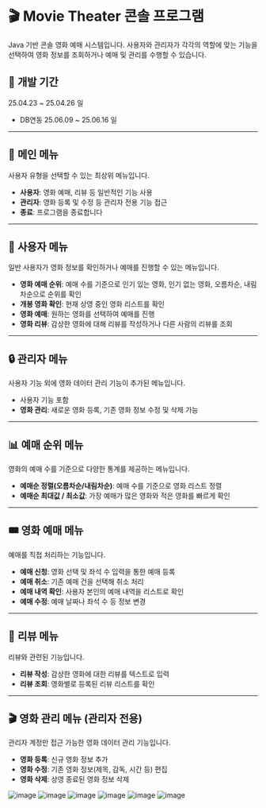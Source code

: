 

# 🎬 Movie Theater 콘솔 프로그램
Java 기반 콘솔 영화 예매 시스템입니다. 사용자와 관리자가 각각의 역할에 맞는 기능을 선택하여 영화 정보를 조회하거나 예매 및 관리를 수행할 수 있습니다.

## 📌 개발 기간
25.04.23 ~ 25.04.26 일
- DB연동 25.06.09 ~ 25.06.16 일

---

## 📌 메인 메뉴
사용자 유형을 선택할 수 있는 최상위 메뉴입니다.
- **사용자**: 영화 예매, 리뷰 등 일반적인 기능 사용
- **관리자**: 영화 등록 및 수정 등 관리자 전용 기능 접근
- **종료**: 프로그램을 종료합니다

---

## 👤 사용자 메뉴
일반 사용자가 영화 정보를 확인하거나 예매를 진행할 수 있는 메뉴입니다.
- **영화 예매 순위**: 예매 수를 기준으로 인기 있는 영화, 인기 없는 영화, 오름차순, 내림차순으로 순위를 확인
- **개봉 영화 확인**: 현재 상영 중인 영화 리스트를 확인
- **영화 예매**: 원하는 영화를 선택하여 예매를 진행
- **영화 리뷰**: 감상한 영화에 대해 리뷰를 작성하거나 다른 사람의 리뷰를 조회

---

## 🔒 관리자 메뉴
사용자 기능 외에 영화 데이터 관리 기능이 추가된 메뉴입니다.
- 사용자 기능 포함
- **영화 관리**: 새로운 영화 등록, 기존 영화 정보 수정 및 삭제 가능

---

## 📊 예매 순위 메뉴
영화의 예매 수를 기준으로 다양한 통계를 제공하는 메뉴입니다.
- **예매순 정렬(오름차순/내림차순)**: 예매 수를 기준으로 영화 리스트 정렬
- **예매순 최대값 / 최소값**: 가장 예매가 많은 영화와 적은 영화를 빠르게 확인

---

## 🎟️ 영화 예매 메뉴
예매를 직접 처리하는 기능입니다.
- **예매 신청**: 영화 선택 및 좌석 수 입력을 통한 예매 등록
- **예매 취소**: 기존 예매 건을 선택해 취소 처리
- **예매 내역 확인**: 사용자 본인의 예매 내역을 리스트로 확인
- **예매 수정**: 예매 날짜나 좌석 수 등 정보 변경

---

## 📝 리뷰 메뉴
리뷰와 관련된 기능입니다.
- **리뷰 작성**: 감상한 영화에 대한 리뷰를 텍스트로 입력
- **리뷰 조회**: 영화별로 등록된 리뷰 리스트를 확인

---

## 🎬 영화 관리 메뉴 (관리자 전용)
관리자 계정만 접근 가능한 영화 데이터 관리 기능입니다.
- **영화 등록**: 신규 영화 정보 추가
- **영화 수정**: 기존 영화 정보(제목, 감독, 시간 등) 편집
- **영화 삭제**: 상영 종료된 영화 정보 삭제


![image](https://github.com/user-attachments/assets/1061cc38-6371-4372-bd92-7abfd52a4f8a)
![image](https://github.com/user-attachments/assets/35e733af-07ca-47f0-af94-8ea56097c791)
![image](https://github.com/user-attachments/assets/d0fe7fc9-d65d-4c7d-b065-f2972c968660)
![image](https://github.com/user-attachments/assets/21792389-b6f3-4bab-a7cd-90d49ad044ba)
![image](https://github.com/user-attachments/assets/cea17193-e489-44f8-b2a7-716c18c24477)
![image](https://github.com/user-attachments/assets/c8642a26-87fe-4228-9543-5d838cba78e9)
